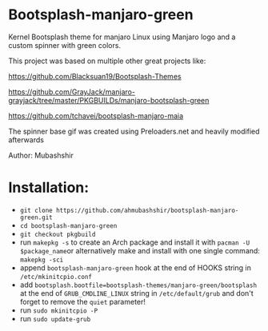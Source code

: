 # Bootsplash-manjaro-green

Kernel Bootsplash theme for manjaro Linux using Manjaro logo and a custom spinner with green colors.

This project was based on multiple other great projects like:

https://github.com/Blacksuan19/Bootsplash-Themes

https://github.com/GrayJack/manjaro-grayjack/tree/master/PKGBUILDs/manjaro-bootsplash-green

https://github.com/tchavei/bootsplash-manjaro-maia

The spinner base gif was created using Preloaders.net and heavily modified afterwards

Author: Mubashshir

# Installation:

- `git clone https://github.com/ahmubashshir/bootsplash-manjaro-green.git`
- `cd bootsplash-manjaro-green`
- `git checkout pkgbuild`
- run `makepkg -s` to create an Arch package and install it with `pacman -U $package_name`or alternatively make and install with one single command: `makepkg -sci`
- append `bootsplash-manjaro-green` hook at the end of HOOKS string in `/etc/mkinitcpio.conf`
- add `bootsplash.bootfile=bootsplash-themes/manjaro-green/bootsplash` at the end of `GRUB_CMDLINE_LINUX` string in `/etc/default/grub` and don't forget to remove the `quiet` parameter!
- run `sudo mkinitcpio -P`
- run `sudo update-grub`
